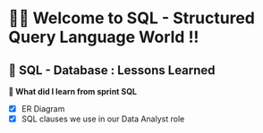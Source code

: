 # 🌲🌳 Welcome to SQL - Structured Query Language World !!
##  📁  SQL - Database : Lessons Learned
**🍔 What did I learn from sprint SQL**
- [x] ER Diagram
- [x] SQL clauses we use in our Data Analyst role
